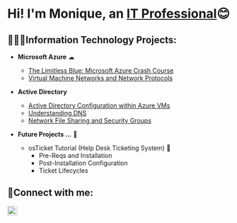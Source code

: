 <h1>Hi! I'm Monique, an <a href="https://www.linkedin.com/in/eugena-small-26b705109/">IT Professional</a>😊</h1>
<h2> 👩🏻‍💻Information Technology Projects:</h2>

- <b>Microsoft Azure</b> ☁
  - [The Limitless Blue: Microsoft Azure Crash Course](https://github.com/EMoniSmall/azurecrashcourse)
  - [Virtual Machine Networks and Network Protocols](https://github.com/EMoniSmall/VMActivities)

- <b>Active Directory</b>
  - [Active Directory Configuration within Azure VMs](https://github.com/EMoniSmall/ad-configure)
  - [Understanding DNS](https://github.com/EMoniSmall/DNS)
  - [Network File Sharing and Security Groups](https://github.com/EMoniSmall/NetworkFilesConfig)
    
- <b>Future Projects ...</b> 🔮
  - osTicket Tutorial (Help Desk Ticketing System) 🦘
      - Pre-Reqs and Installation
      - Post-Installation Configuration
      - Ticket Lifecycles

<h2>🤳Connect with me:</h2>



[<img align="left" alt="Josh | LinkedIn" width="22px" src="https://cdn.jsdelivr.net/npm/simple-icons@v3/icons/linkedin.svg" />][linkedin]

[linkedin]: https://www.linkedin.com/in/eugena-small-26b705109/
